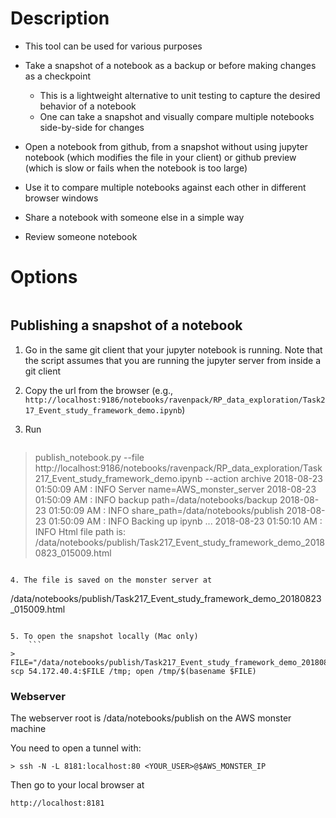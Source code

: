 # Description

- This tool can be used for various purposes

-   Take a snapshot of a notebook as a backup or before making changes as a checkpoint
    -   This is a lightweight alternative to unit testing to capture the desired behavior of a notebook
    -   One can take a snapshot and visually compare multiple notebooks side-by-side for changes
-   Open a notebook from github, from a snapshot without using jupyter notebook (which modifies the file in your client) or github preview (which is slow or fails when the notebook is too large)
-   Use it to compare multiple notebooks against each other in different browser windows
-   Share a notebook with someone else in a simple way
-   Review someone notebook

# Options

```
```

## Publishing a snapshot of a notebook

1. Go in the same git client that your jupyter notebook is running. Note that the script assumes that you are running the jupyter server from inside a git client
2. Copy the url from the browser (e.g., `http://localhost:9186/notebooks/ravenpack/RP_data_exploration/Task217_Event_study_framework_demo.ipynb`)
3. Run

    ```
> publish_notebook.py --file http://localhost:9186/notebooks/ravenpack/RP_data_exploration/Task217_Event_study_framework_demo.ipynb --action archive
2018-08-23 01:50:09 AM <module>            : INFO  Server name=AWS_monster_server
2018-08-23 01:50:09 AM <module>            : INFO  backup path=/data/notebooks/backup
2018-08-23 01:50:09 AM <module>            : INFO  share_path=/data/notebooks/publish
2018-08-23 01:50:09 AM <module>            : INFO  Backing up ipynb
...
2018-08-23 01:50:10 AM <module>            : INFO  Html file path is: /data/notebooks/publish/Task217_Event_study_framework_demo_20180823_015009.html
```

4. The file is saved on the monster server at

```
/data/notebooks/publish/Task217_Event_study_framework_demo_20180823_015009.html
```

5. To open the snapshot locally (Mac only)
    ```
> FILE="/data/notebooks/publish/Task217_Event_study_framework_demo_20180823_015009.html/"; scp 54.172.40.4:$FILE /tmp; open /tmp/$(basename $FILE)
```

### Webserver

The webserver root is /data/notebooks/publish on the AWS monster machine

You need to open a tunnel with:


```
> ssh -N -L 8181:localhost:80 <YOUR_USER>@$AWS_MONSTER_IP
```


Then go to your local browser at 


```
http://localhost:8181
